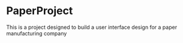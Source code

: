 # PaperProject
This is a project designed to build a user interface design for a paper manufacturing company
